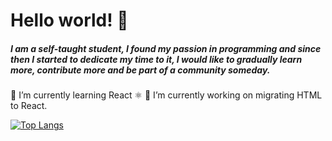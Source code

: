 # Hello world! 👋

##### I am a self-taught student, I found my passion in programming and since then I started to dedicate my time to it, I would like to gradually learn more, contribute more and be part of a community someday.

🌱 I’m currently learning React ⚛️
🔭 I’m currently working on migrating HTML to React.

[![Top Langs](https://github-readme-stats.vercel.app/api/top-langs/?username=danmarqz&layout=compact)](https://github.com/danmarqz/github-readme-stats)

<!--
**DanMarqz/danmarqz** is a ✨ _special_ ✨ repository because its `README.md` (this file) appears on your GitHub profile.

Here are some ideas to get you started:

- 🔭 I’m currently working on ...
- 🌱 I’m currently learning ...
- 👯 I’m looking to collaborate on ...
- 🤔 I’m looking for help with ...
- 💬 Ask me about ...
- 📫 How to reach me: ...
- 😄 Pronouns: ...
- ⚡ Fun fact: ...
-->
